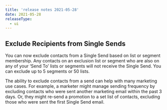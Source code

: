 ```yaml
---
title: 'release notes 2021-05-28'
date: 2021-05-28
releaseType:
  - ui
---
```


## Exclude Recipients from Single Sends

You can now exclude contacts from a Single Send based on list or segment membership. Any contacts on an exclusion list or segment who are also on any of your ‘Send To’ lists or segments will not receive the Single Send. You can exclude up to 5 segments or 50 lists.

The ability to exclude contacts from a send can help with many marketing use cases. For example, a marketer might manage sending frequency by excluding contacts who were sent another marketing email within the past 3 days. Or, they might re-send a promotion to a set list of contacts, excluding those who were sent the first Single Send email.
